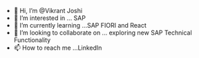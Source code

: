 - 👋 Hi, I’m @Vikrant Joshi
- 👀 I’m interested in ... SAP 
- 🌱 I’m currently learning ...SAP FIORI and React
- 💞️ I’m looking to collaborate on ... exploring new SAP Technical Functionality
- 📫 How to reach me ...LinkedIn
